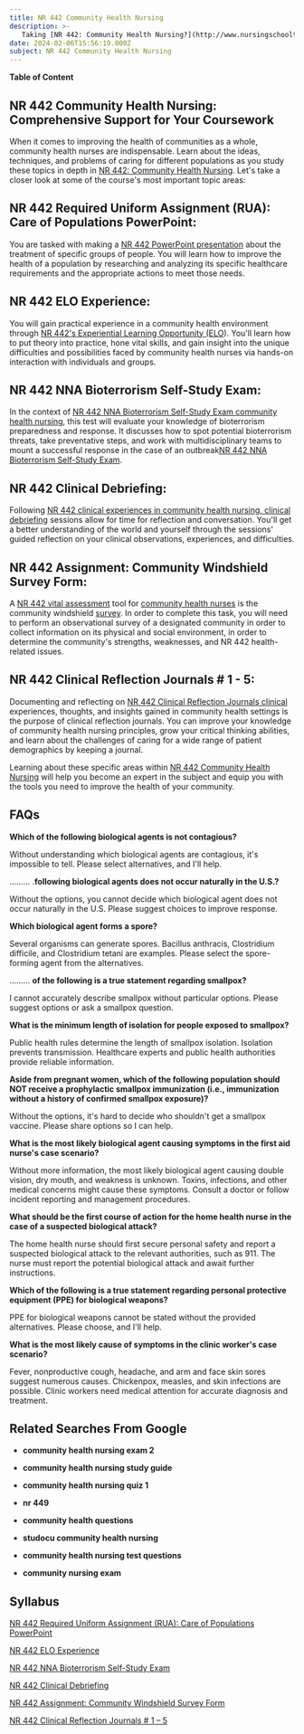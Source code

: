 ```yaml
---
title: NR 442 Community Health Nursing
description: >-
   Taking [NR 442: Community Health Nursing?](http://www.nursingschooltutors.com/) You'll need the best online class taking services available. Join us as we explore the interesting subject of community health nursing, learning about its theories, practices, and effects on the promotion of health and wellness in a wide range of population groups. Taking our comprehensive online course will provide you with the knowledge and skills essential to succeed in this vital area of nursing because it provides a rich learning experience, covers critical themes, and prepares you for real-world scenarios. A rewarding educational experience awaits you if you choose the best online class taking services for [NR 442 Community Health Nursing](http://www.nursingschooltutors.com/), one that will equip you to improve the health of the communities you serve.
date: 2024-02-06T15:56:19.000Z
subject: NR 442 Community Health Nursing
---
```


**Table of Content**



## NR 442 Community Health Nursing: Comprehensive Support for Your Coursework

When it comes to improving the health of communities as a whole, community health nurses are indispensable. Learn about the ideas, techniques, and problems of caring for different populations as you study these topics in depth in [NR 442: Community Health Nursing](http://www.nursingschooltutors.com/). Let's take a closer look at some of the course's most important topic areas:

## NR 442 Required Uniform Assignment (RUA): Care of Populations PowerPoint:

You are tasked with making a [NR 442 PowerPoint presentation](http://www.nursingschooltutors.com/) about the treatment of specific groups of people. You will learn how to improve the health of a population by researching and analyzing its specific healthcare requirements and the appropriate actions to meet those needs.

## NR 442 ELO Experience:

You will gain practical experience in a community health environment through [NR 442's Experiential Learning Opportunity (ELO](http://www.nursingschooltutors.com/)). You'll learn how to put theory into practice, hone vital skills, and gain insight into the unique difficulties and possibilities faced by community health nurses via hands-on interaction with individuals and groups.

## NR 442 NNA Bioterrorism Self-Study Exam:

In the context of [NR 442 NNA Bioterrorism Self-Study Exam community health nursing](http://www.nursingschooltutors.com/), this test will evaluate your knowledge of bioterrorism preparedness and response. It discusses how to spot potential bioterrorism threats, take preventative steps, and work with multidisciplinary teams to mount a successful response in the case of an outbreak[NR 442 NNA Bioterrorism Self-Study Exam](http://www.nursingschooltutors.com/).

## NR 442 Clinical Debriefing:

Following [NR 442 clinical experiences in community health nursing, clinical debriefing](http://www.nursingschooltutors.com/) sessions allow for time for reflection and conversation. You'll get a better understanding of the world and yourself through the sessions' guided reflection on your clinical observations, experiences, and difficulties.

## NR 442 Assignment: Community Windshield Survey Form:

A [NR 442 vital assessment](http://www.nursingschooltutors.com/) tool for [community health nurses](http://www.nursingschooltutors.com/) is the community windshield [survey](http://www.nursingschooltutors.com/). In order to complete this task, you will need to perform an observational survey of a designated community in order to collect information on its physical and social environment, in order to determine the community's strengths, weaknesses, and NR 442 health-related issues.

## NR 442 Clinical Reflection Journals # 1 - 5:

Documenting and reflecting on [NR 442 Clinical Reflection Journals clinical](http://www.nursingschooltutors.com/) experiences, thoughts, and insights gained in community health settings is the purpose of clinical reflection journals. You can improve your knowledge of community health nursing principles, grow your critical thinking abilities, and learn about the challenges of caring for a wide range of patient demographics by keeping a journal.

Learning about these specific areas within [NR 442 Community Health Nursing](http://www.nursingschooltutors.com/) will help you become an expert in the subject and equip you with the tools you need to improve the health of your community.

## FAQs



**Which of the following biological agents is not contagious?**

Without understanding which biological agents are contagious, it's impossible to tell. Please select alternatives, and I'll help.



……… .**following biological agents does not occur naturally in the U.S.?**

Without the options, you cannot decide which biological agent does not occur naturally in the U.S. Please suggest choices to improve response.



**Which biological agent forms a spore?**

Several organisms can generate spores. Bacillus anthracis, Clostridium difficile, and Clostridium tetani are examples. Please select the spore-forming agent from the alternatives.



……… **of the following is a true statement regarding smallpox?**

I cannot accurately describe smallpox without particular options. Please suggest options or ask a smallpox question.



**What is the minimum length of isolation for people exposed to smallpox?**

Public health rules determine the length of smallpox isolation. Isolation prevents transmission. Healthcare experts and public health authorities provide reliable information.



**Aside from pregnant women, which of the following population should NOT receive a prophylactic smallpox immunization (i.e., immunization without a history of confirmed smallpox exposure)?**

Without the options, it's hard to decide who shouldn't get a smallpox vaccine. Please share options so I can help.


**What is the most likely biological agent causing symptoms in the first aid nurse's case scenario?**

Without more information, the most likely biological agent causing double vision, dry mouth, and weakness is unknown. Toxins, infections, and other medical concerns might cause these symptoms. Consult a doctor or follow incident reporting and management procedures.



**What should be the first course of action for the home health nurse in the case of a suspected biological attack?**

The home health nurse should first secure personal safety and report a suspected biological attack to the relevant authorities, such as 911. The nurse must report the potential biological attack and await further instructions.



**Which of the following is a true statement regarding personal protective equipment (PPE) for biological weapons?**

PPE for biological weapons cannot be stated without the provided alternatives. Please choose, and I'll help.


**What is the most likely cause of symptoms in the clinic worker's case scenario?**

Fever, nonproductive cough, headache, and arm and face skin sores suggest numerous causes. Chickenpox, measles, and skin infections are possible. Clinic workers need medical attention for accurate diagnosis and treatment.



## Related Searches From Google

- **community health nursing exam 2**

- **community health nursing study guide**

- **community health nursing quiz 1**

- **nr 449**

- **community health questions**

- **studocu community health nursing**

- **community health nursing test questions**

- **community nursing exam**

## Syllabus

[NR 442 Required Uniform Assignment (RUA): Care of Populations PowerPoint](https://www.academicguider.com/devry/nr-442-required-uniform-assignment/)

[NR 442 ELO Experience](https://www.academicguider.com/devry/nr-442-elo-experience/)

[NR 442 NNA Bioterrorism Self-Study Exam](https://www.academicguider.com/devry/nr-442-nna-bioterrorism-self-study-exam/)

[NR 442 Clinical Debriefing](https://www.academicguider.com/devry/nr-442-assignment-community-windshield-survey-form-2/)

[NR 442 Assignment: Community Windshield Survey Form](https://www.academicguider.com/devry/nr-442-assignment-community-windshield-survey-form/)

[NR 442 Clinical Reflection Journals # 1 – 5](https://www.academicguider.com/devry/nr-442-clinical-reflection-journals/)